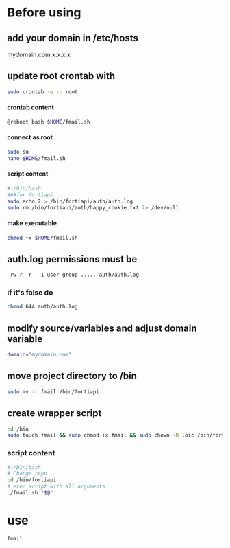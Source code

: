 # Before using
## add your domain in /etc/hosts
mydomain.com	    x.x.x.x

## update root crontab with
```bash
sudo crontab -e -u root
```
#### crontab content
```bash
@reboot bash $HOME/fmail.sh
```
#### connect as root
```bash
sudo su
nano $HOME/fmail.sh
```
#### script content
```bash
#!/bin/bash
###for fortiapi
sudo echo 2 > /bin/fortiapi/auth/auth.log
sudo rm /bin/fortiapi/auth/happy_cookie.txt 2> /dev/null
```
#### make executable
```bash
chmod +x $HOME/fmail.sh
```
## auth.log permissions must be
```bash
-rw-r--r-- 1 user group ..... auth/auth.log	 
```	
### if it's false do
```bash
chmod 644 auth/auth.log
```

## modify source/variables and adjust domain variable
```bash
domain="mydomain.com"
```
## move project directory to /bin
```bash
sudo mv -r fmail /bin/fortiapi
```

## create wrapper script
```bash
cd /bin
sudo touch fmail && sudo chmod +x fmail && sudo chown -R loic /bin/fortiapi && sudo nano fmail
```
### script content
```bash
#!/bin/bash
# Change repo
cd /bin/fortiapi
# exec script with all arguments
./fmail.sh "$@"
```


# use
```bash
fmail
```
